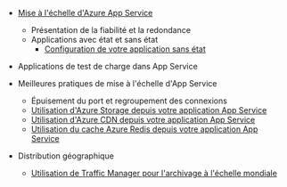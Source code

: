 * [Mise à l'échelle d'Azure App Service](../articles/app-service/app-service-scale.md)
	* Présentation de la fiabilité et la redondance
	* Applications avec état et sans état
		* [Configuration de votre application sans état](/blog/disabling-arrs-instance-affinity-in-windows-azure-web-sites/)

* Applications de test de charge dans App Service

* Meilleures pratiques de mise à l'échelle d'App Service
	* Épuisement du port et regroupement des connexions
	* [Utilisation d'Azure Storage depuis votre application App Service](../articles/storage/storage-dotnet-how-to-use-blobs.md)
	* [Utilisation d'Azure CDN depuis votre application App Service](../articles/cdn/cdn-overview.md)
	* [Utilisation du cache Azure Redis depuis votre application App Service](../articles/redis-cache/cache-dotnet-how-to-use-azure-redis-cache.md)

* Distribution géographique
	* [Utilisation de Traffic Manager pour l'archivage à l'échelle mondiale](../articles/traffic-manager/traffic-manager-overview.md)

<!---HONumber=AcomDC_0413_2016-->